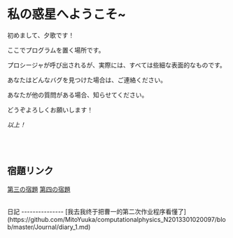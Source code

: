 私の惑星へようこそ~
==============

初めまして、夕歌です！

ここでプログラムを置く場所です。

プロシージャが呼び出されるが、実際には、すべては些細な表面的なものです。

あなたはどんなバグを見つけた場合は、ご連絡ください。

あなたが他の質問がある場合、知らせてください。

どうぞよろしくお願いします！

*以上！*

<br/><br/>
宿題リンク
---------------
[第三の宿題](https://github.com/MitoYuuka/computationalphysics_N2013301020097/blob/master/new79_drawBETA.py)
[第四の宿題](https://github.com/MitoYuuka/computationalphysics_N2013301020097/blob/master/hw4-2.md)

<br/>
日記
---------------
[我去我终于把曹一的第二次作业程序看懂了](https://github.com/MitoYuuka/computationalphysics_N2013301020097/blob/master/Journal/diary_1.md)



